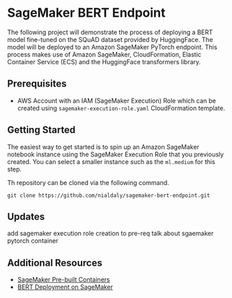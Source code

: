 # SageMaker BERT Endpoint
The following project will demonstrate the process of deploying a BERT model fine-tuned on the SQuAD dataset provided by HuggingFace. The model will be deployed to an Amazon SageMaker PyTorch endpoint. This process makes use of Amazon SageMaker, CloudFormation, Elastic Container Service (ECS) and the HuggingFace transformers library.

## Prerequisites
* AWS Account with an IAM (SageMaker Execution) Role which can be created using `sagemaker-execution-role.yaml` CloudFormation template.

## Getting Started
The easiest way to get started is to spin up an Amazon SageMaker notebook instance using the SageMaker Execution Role that you previously created. You can select a smaller instance such as the `ml.medium` for this step.

Th  repository can be cloned via the following command.
```
git clone https://github.com/nialdaly/sagemaker-bert-endpoint.git
```

## Updates
add sagemaker execution role creation to pre-req
talk about sgaemaker pytorch container

## Additional Resources
* [SageMaker Pre-built Containers](https://docs.aws.amazon.com/sagemaker/latest/dg/pre-built-containers-frameworks-deep-learning.html)
* [BERT Deployment on SageMaker](https://aws.amazon.com/blogs/machine-learning/fine-tuning-a-pytorch-bert-model-and-deploying-it-with-amazon-elastic-inference-on-amazon-sagemaker/)
